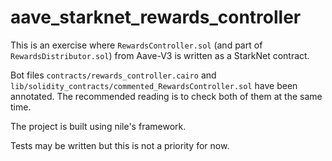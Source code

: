 # aave_starknet_rewards_controller

This is an exercise where `RewardsController.sol` (and part of `RewardsDistributor.sol`) from Aave-V3 is written as a StarkNet contract.

Bot files `contracts/rewards_controller.cairo` and `lib/solidity_contracts/commented_RewardsController.sol` have been annotated. The recommended reading is to check both of them at the same time.


The project is built using nile's framework. 

Tests may be written but this is not a priority for now.
